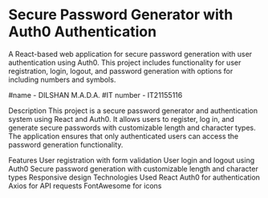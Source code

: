 # Secure Password Generator with Auth0 Authentication
A React-based web application for secure password generation with user authentication using Auth0. This project includes functionality for user registration, login, logout, and password generation with options for including numbers and symbols.


#name - DILSHAN M.A.D.A.
      #IT number - IT21155116



Description
This project is a secure password generator and authentication system using React and Auth0. It allows users to register, log in, and generate secure passwords with customizable length and character types. The application ensures that only authenticated users can access the password generation functionality.

Features
User registration with form validation
User login and logout using Auth0
Secure password generation with customizable length and character types
Responsive design
Technologies Used
React
Auth0 for authentication
Axios for API requests
FontAwesome for icons



